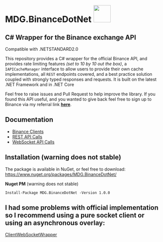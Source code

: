 # MDG.BinanceDotNet <img src="https://i.imgur.com/x2YPVe6.png" width="56" />

## C# Wrapper for the Binance exchange API

Compatible with .NETSTANDARD2.0

This repository provides a C# wrapper for the official Binance API, and provides rate limiting features _(set to 10 by 10 out the box)_, a `IAPICacheManager` interface to allow users to provide their own cache implementations, all `REST` endpoints covered, and a best practice solution coupled with strongly typed responses and requests. It is built on the latest .NET Framework and in .NET Core

Feel free to raise issues and Pull Request to help improve the library. If you found this API useful, and you wanted to give back feel free to sign up to Binance via my referral link [**here**](https://www.binance.com/?ref=10886925).

## Documentation
- [Binance Clients](https://github.com/binance-exchange/BinanceDotNet/blob/master/docs/BINANCE-CLIENTS.md)
- [REST API Calls](https://github.com/binance-exchange/BinanceDotNet/blob/master/docs/REST-API.md)
- [WebSocket API Calls](https://github.com/binance-exchange/BinanceDotNet/blob/master/docs/WEBSOCKET-API.md)

## Installation (warning does not stable)
The package is available in NuGet, or feel free to download:
https://www.nuget.org/packages/MDG.BinanceDotNet/

**Nuget PM** (warning does not stable)
```
Install-Package MDG.BinanceDotNet -Version 1.0.0
```

## I had some problems with official implementation so I recommend using a pure socket client or using an asynchronous overlay:
[ClientWebSocketWrapper](https://github.com/mrbighokage/ClientWebSocketWrapper.DotNet)


